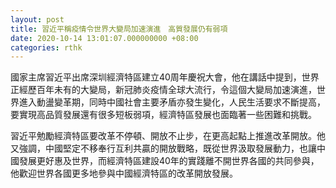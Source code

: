 ```yaml
---
layout: post
title: 習近平稱疫情令世界大變局加速演進　高質發展仍有弱項
date: 2020-10-14 13:01:07.000000000 +08:00
categories: rthk
---
```


國家主席習近平出席深圳經濟特區建立40周年慶祝大會，他在講話中提到，世界正經歷百年未有的大變局，新冠肺炎疫情全球大流行，令這個大變局加速演進，世界進入動盪變革期，同時中國社會主要矛盾亦發生變化，人民生活要求不斷提高，要實現高品質發展還有很多短板弱項，經濟特區發展也面臨著一些困難和挑戰。

習近平勉勵經濟特區要改革不停頓、開放不止步，在更高起點上推進改革開放。他又強調，中國堅定不移奉行互利共贏的開放戰略，既從世界汲取發展動力，也讓中國發展更好惠及世界，而經濟特區建設40年的實踐離不開世界各國的共同參與，他歡迎世界各國更多地參與中國經濟特區的改革開放發展。
